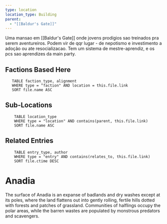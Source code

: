 ```yaml
---
type: location
location_type: Building
parent:
  - "[[Baldur's Gate]]"
---
```

Uma mansao em [[Baldur's Gate]] onde jovens prodígios sao treinados pra serem aventureiros. Podem vir de qqr lugar - de nepotismo e investimento a adoção ou ate resocializacao. Tem um sistema de mestre-aprendiz, e os pcs sao aprendizes da main party.

<!-- DYNAMIC:related-entries -->

## Factions Based Here

 ```dataview
    TABLE faction_type, alignment
    WHERE type = "faction" AND location = this.file.link
    SORT file.name ASC
 ```

## Sub-Locations

```dataview
    TABLE location_type
    WHERE type = "location" AND contains(parent, this.file.link)
    SORT file.name ASC
```

## Related Entries

```dataview
    TABLE entry_type, author
    WHERE type = "entry" AND contains(relates_to, this.file.link)
    SORT file.ctime DESC
```

<!-- /DYNAMIC -->

# **Anadia**

The surface of Anadia is an expanse of badlands and dry washes except at its poles, where the land flattens out into gently rolling, fertile hills dotted with forests and patches of grassland. Communities of halflings occupy the polar areas, while the barren wastes are populated by monstrous predators and scavengers.
